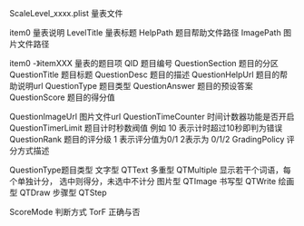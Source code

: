 ScaleLevel_xxxx.plist 
量表文件


item0   量表说明
LevelTitle 量表标题
HelpPath   题目帮助文件路径
ImagePath  图片文件路径


item0 -》itemXXX 量表的题目项
QID 题目编号
QuestionSection   题目的分区
QuestionTitle   题目标题
QuestionDesc    题目的描述
QuestionHelpUrl   题目的帮助说明url
QuestionType      题目类型
QuestionAnswer    题目的预设答案
QuestionScore     题目的得分值


QuestionImageUrl  图片文件url
QuestionTimeCounter   时间计数器功能是否开启
QuestionTimerLimit  题目计时秒数阀值  例如 10 表示计时超过10秒即判为错误
QuestionRank      题目的评分级  1 表示评分值为0/1  2表示为 0/1/2
GradingPolicy     评分方式描述



QuestionType题目类型
文字型 QTText
多重型 QTMultiple 显示若干个词语，每个单独计分， 选中则得分，未选中不计分
图片型 QTImage
书写型 QTWrite
绘画型 QTDraw
步骤型 QTStep 

ScoreMode 判断方式
TorF 正确与否







